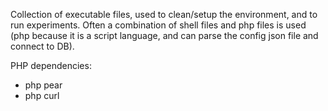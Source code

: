 Collection of executable files, used to clean/setup the environment, and to run experiments. Often a combination of shell files and php files is used (php because it is a script language, and can parse the config json file and connect to DB). 

PHP dependencies:
* php pear
* php curl
